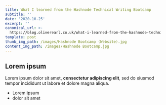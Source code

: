 ```yaml
---
title: What I learned from the Hashnode Technical Writing Bootcamp
subtitle: ''
date: '2020-10-25'
excerpt: ''
canonical_url: >-
  https://blog.oliverearl.co.uk/what-i-learned-from-the-hashnode-technical-writing-bootcamp
template: post
thumb_img_path: /images/Hashnode Bootcamp (Website).jpg
content_img_path: /images/Hashnode Bootcamp.jpg
---
```

## Lorem ipsum

Lorem ipsum dolor sit amet, **consectetur adipiscing elit**, sed do eiusmod tempor incididunt ut labore et dolore magna aliqua.

- Lorem ipsum
- dolor sit amet